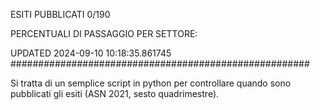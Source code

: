 ESITI PUBBLICATI 0/190 

PERCENTUALI DI PASSAGGIO PER SETTORE:

UPDATED 2024-09-10 10:18:35.861745
###################################################### 

Si tratta di un semplice script in python per controllare quando sono pubblicati gli esiti (ASN 2021, sesto quadrimestre).

